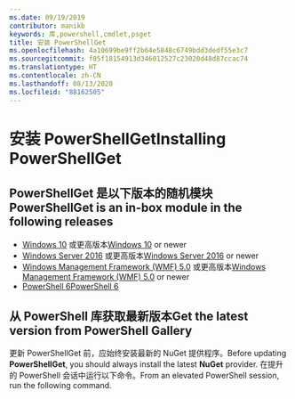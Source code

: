 ```yaml
---
ms.date: 09/19/2019
contributor: manikb
keywords: 库,powershell,cmdlet,psget
title: 安装 PowerShellGet
ms.openlocfilehash: 4a10699be9ff2b64e5848c6749bdd3dedf55e3c7
ms.sourcegitcommit: f05f18154913d346012527c23020d48d87ccac74
ms.translationtype: HT
ms.contentlocale: zh-CN
ms.lasthandoff: 08/13/2020
ms.locfileid: "88162505"
---
```

# <a name="installing-powershellget"></a><span data-ttu-id="7c81c-103">安装 PowerShellGet</span><span class="sxs-lookup"><span data-stu-id="7c81c-103">Installing PowerShellGet</span></span>

## <a name="powershellget-is-an-in-box-module-in-the-following-releases"></a><span data-ttu-id="7c81c-104">PowerShellGet 是以下版本的随机模块</span><span class="sxs-lookup"><span data-stu-id="7c81c-104">PowerShellGet is an in-box module in the following releases</span></span>

- <span data-ttu-id="7c81c-105">[Windows 10](https://www.microsoft.com/windows) 或更高版本</span><span class="sxs-lookup"><span data-stu-id="7c81c-105">[Windows 10](https://www.microsoft.com/windows) or newer</span></span>
- <span data-ttu-id="7c81c-106">[Windows Server 2016](/windows-server/windows-server) 或更高版本</span><span class="sxs-lookup"><span data-stu-id="7c81c-106">[Windows Server 2016](/windows-server/windows-server) or newer</span></span>
- <span data-ttu-id="7c81c-107">[Windows Management Framework (WMF) 5.0](https://www.microsoft.com/download/details.aspx?id=50395) 或更高版本</span><span class="sxs-lookup"><span data-stu-id="7c81c-107">[Windows Management Framework (WMF) 5.0](https://www.microsoft.com/download/details.aspx?id=50395) or newer</span></span>
- [<span data-ttu-id="7c81c-108">PowerShell 6</span><span class="sxs-lookup"><span data-stu-id="7c81c-108">PowerShell 6</span></span>](https://github.com/PowerShell/PowerShell/releases)

## <a name="get-the-latest-version-from-powershell-gallery"></a><span data-ttu-id="7c81c-109">从 PowerShell 库获取最新版本</span><span class="sxs-lookup"><span data-stu-id="7c81c-109">Get the latest version from PowerShell Gallery</span></span>

<span data-ttu-id="7c81c-110">更新 PowerShellGet 前，应始终安装最新的 NuGet 提供程序。</span><span class="sxs-lookup"><span data-stu-id="7c81c-110">Before updating **PowerShellGet**, you should always install the latest **NuGet** provider.</span></span> <span data-ttu-id="7c81c-111">在提升的 PowerShell 会话中运行以下命令。</span><span class="sxs-lookup"><span data-stu-id="7c81c-111">From an elevated PowerShell session, run the following command.</span></span>

```powershell
Install-PackageProvider -Name NuGet -Force
```

### <a name="for-systems-with-powershell-50-or-newer-you-can-install-the-latest-powershellget"></a><span data-ttu-id="7c81c-112">对于使用 PowerShell 5.0（或更高版本）的系统，可以安装最新的 PowerShellGet</span><span class="sxs-lookup"><span data-stu-id="7c81c-112">For systems with PowerShell 5.0 (or newer) you can install the latest PowerShellGet</span></span>

<span data-ttu-id="7c81c-113">若要在 Windows 10、Windows Server 2016、任何安装了 WMF 5.0 或 5.1 的系统或任何安装了 PowerShell 6 的系统上安装 PowerShellGet，请通过提升的 PowerShell 会话运行以下命令。</span><span class="sxs-lookup"><span data-stu-id="7c81c-113">To install PowerShellGet on Windows 10, Windows Server 2016, any system with WMF 5.0 or 5.1 installed, or any system with PowerShell 6, run the following commands from an elevated PowerShell session.</span></span>

```powershell
Install-Module -Name PowerShellGet -Force
```

<span data-ttu-id="7c81c-114">使用 `Update-Module` 获取更高版本。</span><span class="sxs-lookup"><span data-stu-id="7c81c-114">Use `Update-Module` to get newer versions.</span></span>

```powershell
Update-Module -Name PowerShellGet
Exit
```

### <a name="for-computers-running-powershell-30-or-powershell-40"></a><span data-ttu-id="7c81c-115">对于运行 PowerShell 3.0 或 PowerShell 4.0 的计算机</span><span class="sxs-lookup"><span data-stu-id="7c81c-115">For computers running PowerShell 3.0 or PowerShell 4.0</span></span>

<span data-ttu-id="7c81c-116">这些说明适用于已安装 **PackageManagement 预览版**或未安装任何版本的 **PowerShellGet** 的计算机。</span><span class="sxs-lookup"><span data-stu-id="7c81c-116">These instructions apply to computers that have the **PackageManagement Preview** installed or don't have any version of **PowerShellGet** installed.</span></span>

<span data-ttu-id="7c81c-117">两组指令都使用 `Save-Module` cmdlet。</span><span class="sxs-lookup"><span data-stu-id="7c81c-117">The `Save-Module` cmdlet is used in both sets of instructions.</span></span> <span data-ttu-id="7c81c-118">`Save-Module` 从已注册的存储库下载并保存模块和所有依赖项。</span><span class="sxs-lookup"><span data-stu-id="7c81c-118">`Save-Module` downloads and saves a module and any dependencies from a registered repository.</span></span> <span data-ttu-id="7c81c-119">模块的最新版本已保存到本地计算机上的指定路径，但尚未安装。</span><span class="sxs-lookup"><span data-stu-id="7c81c-119">The module's most current version is saved to a specified path on the local computer, but isn't installed.</span></span> <span data-ttu-id="7c81c-120">要在 PowerShell 3.0 或 4.0 中安装模块，请将已保存模块的文件夹复制到 `$env:ProgramFiles\WindowsPowerShell\Modules`。</span><span class="sxs-lookup"><span data-stu-id="7c81c-120">To install the modules in PowerShell 3.0 or 4.0, copy the module saved folders to `$env:ProgramFiles\WindowsPowerShell\Modules`.</span></span>

<span data-ttu-id="7c81c-121">有关详细信息，请参阅 [Save-Module](/powershell/module/PowershellGet/Save-Module)。</span><span class="sxs-lookup"><span data-stu-id="7c81c-121">For more information, see [Save-Module](/powershell/module/PowershellGet/Save-Module).</span></span>

> [!NOTE]
> <span data-ttu-id="7c81c-122">PowerShell 3.0 和 PowerShell 4.0 仅支持一种模块版本。</span><span class="sxs-lookup"><span data-stu-id="7c81c-122">PowerShell 3.0 and PowerShell 4.0 only supported one version of a module.</span></span> <span data-ttu-id="7c81c-123">从 PowerShell 5.0 开始，模块安装在 `<modulename>\<version>` 中。</span><span class="sxs-lookup"><span data-stu-id="7c81c-123">Starting in PowerShell 5.0, modules are installed in `<modulename>\<version>`.</span></span> <span data-ttu-id="7c81c-124">这使你能够并行安装多个版本。</span><span class="sxs-lookup"><span data-stu-id="7c81c-124">This allows you to install multiple versions side-by-side.</span></span> <span data-ttu-id="7c81c-125">使用 `Save-Module` 下载模块后，必须将 `<modulename>\<version>` 中的文件复制到目标计算机上的 `<modulename>` 文件夹中，如以下说明所示。</span><span class="sxs-lookup"><span data-stu-id="7c81c-125">After downloading the module using `Save-Module` you must copy the files from the `<modulename>\<version>` to the `<modulename>` folder on the destination machine, as shown in the instructions below.</span></span>

#### <a name="preparatory-step-on-computers-running-powershell-30"></a><span data-ttu-id="7c81c-126">运行 PowerShell 3.0 的计算机上的准备步骤</span><span class="sxs-lookup"><span data-stu-id="7c81c-126">Preparatory Step on computers running PowerShell 3.0</span></span>

<span data-ttu-id="7c81c-127">以下各节将介绍如何在目录 `$env:ProgramFiles\WindowsPowerShell\Modules` 中安装模块。</span><span class="sxs-lookup"><span data-stu-id="7c81c-127">The instructions in the sections below install the modules in directory `$env:ProgramFiles\WindowsPowerShell\Modules`.</span></span>
<span data-ttu-id="7c81c-128">在 PowerShell 3.0 中，默认情况下此目录未在 `$env:PSModulePath` 中列出，因此你需要添加它，才能自动加载模块。</span><span class="sxs-lookup"><span data-stu-id="7c81c-128">In PowerShell 3.0, this directory isn't listed in `$env:PSModulePath` by default, so you'll need to add it in order for the modules to be auto-loaded.</span></span> 

<span data-ttu-id="7c81c-129">打开提升的 PowerShell 会话并运行以下命令（在未来的会话中将生效）：</span><span class="sxs-lookup"><span data-stu-id="7c81c-129">Open an elevated PowerShell session and run the following command (which will take effect in future sessions):</span></span>

```powershell
[Environment]::SetEnvironmentVariable(
  'PSModulePath',
  ((([Environment]::GetEnvironmentVariable('PSModulePath', 'Machine') -split ';') + "$env:ProgramFiles\WindowsPowerShell\Modules") -join ';'),
  'Machine'
)
```

#### <a name="computers-with-the-packagemanagement-preview-installed"></a><span data-ttu-id="7c81c-130">安装了 PackageManagement 预览版的计算机</span><span class="sxs-lookup"><span data-stu-id="7c81c-130">Computers with the PackageManagement Preview installed</span></span>

> [!NOTE] 
> <span data-ttu-id="7c81c-131">PackageManagement 预览版是一个可下载的组件，可使 PowerShellGet 用于 PowerShell 版本 3 和 4，但现在不再可用。</span><span class="sxs-lookup"><span data-stu-id="7c81c-131">PackageManagement Preview was a downloadable component that made PowerShellGet available to PowerShell versions 3 and 4, but it is no longer available.</span></span>
> <span data-ttu-id="7c81c-132">若要测试是否已在指定计算机上安装该组件，请运行 `Get-Module -ListAvailable PowerShellGet`。</span><span class="sxs-lookup"><span data-stu-id="7c81c-132">To test if it was installed on a given computer, run `Get-Module -ListAvailable PowerShellGet`.</span></span>

1. <span data-ttu-id="7c81c-133">从 PowerShell 会话中，使用 `Save-Module` 下载当前版本的 PowerShellGet。</span><span class="sxs-lookup"><span data-stu-id="7c81c-133">From a PowerShell session, use `Save-Module` to download the current version of **PowerShellGet**.</span></span> <span data-ttu-id="7c81c-134">已下载两个文件夹：**PowerShellGet** 和 **PackageManagement**。</span><span class="sxs-lookup"><span data-stu-id="7c81c-134">Two folders are downloaded: **PowerShellGet** and **PackageManagement**.</span></span> <span data-ttu-id="7c81c-135">每个文件夹包含一个带有版本号的子文件夹。</span><span class="sxs-lookup"><span data-stu-id="7c81c-135">Each folder contains a subfolder with a version number.</span></span>

   ```powershell
   Save-Module -Name PowerShellGet -Path C:\LocalFolder -Repository PSGallery
   ```

1. <span data-ttu-id="7c81c-136">确保未在其他任何进程中加载 PowerShellGet 和 PackageManagement 模块 。</span><span class="sxs-lookup"><span data-stu-id="7c81c-136">Ensure that the **PowerShellGet** and **PackageManagement** modules aren't loaded in any other processes.</span></span>

1. <span data-ttu-id="7c81c-137">使用提升的权限重新打开 PowerShell 控制台，并运行以下命令。</span><span class="sxs-lookup"><span data-stu-id="7c81c-137">Reopen the PowerShell console with elevated permissions and run the following command.</span></span>

   ```powershell
   'PowerShellGet', 'PackageManagement' | % { 
     $targetDir = "$env:ProgramFiles\WindowsPowerShell\Modules\$_"
     Remove-Item $targetDir\* -Recurse -Force
     Copy-Item C:\LocalFolder\$_\*\* $targetDir\ -Recurse -Force
   }
   ```

#### <a name="computers-without-powershellget"></a><span data-ttu-id="7c81c-138">没有 PowerShellGet 的计算机</span><span class="sxs-lookup"><span data-stu-id="7c81c-138">Computers without PowerShellGet</span></span>

<span data-ttu-id="7c81c-139">对于未安装任何版本的 PowerShellGet 的计算机（使用 `Get-Module -ListAvailable PowerShellGet` 测试），需要使用安装了 PowerShellGet 的计算机来下载模块 。</span><span class="sxs-lookup"><span data-stu-id="7c81c-139">For computers without any version of **PowerShellGet** installed (test with `Get-Module -ListAvailable PowerShellGet`), a computer with **PowerShellGet** installed is needed to download the modules.</span></span>

1. <span data-ttu-id="7c81c-140">在安装了 **PowerShellGet** 的计算机上，使用 `Save-Module` 下载 **PowerShellGet** 的最新版本。</span><span class="sxs-lookup"><span data-stu-id="7c81c-140">From the computer that has **PowerShellGet** installed, use `Save-Module` to download the current version of **PowerShellGet**.</span></span> <span data-ttu-id="7c81c-141">已下载两个文件夹：**PowerShellGet** 和 **PackageManagement**。</span><span class="sxs-lookup"><span data-stu-id="7c81c-141">Two folders are downloaded: **PowerShellGet** and **PackageManagement**.</span></span> <span data-ttu-id="7c81c-142">每个文件夹包含一个带有版本号的子文件夹。</span><span class="sxs-lookup"><span data-stu-id="7c81c-142">Each folder contains a subfolder with a version number.</span></span>

   ```powershell
   Save-Module -Name PowerShellGet -Path C:\LocalFolder -Repository PSGallery
   ```

1. <span data-ttu-id="7c81c-143">将 PowerShellGet 和 PackageManagement 文件夹中相应的 `<version>` 子文件夹分别复制到未安装 PowerShellGet 的计算机的 `$env:ProgramFiles\WindowsPowerShell\Modules\PowerShellGet\` 和 `$env:ProgramFiles\WindowsPowerShell\Modules\PackageManagement\` 文件夹中，这需要提升的会话  。</span><span class="sxs-lookup"><span data-stu-id="7c81c-143">Copy the respective `<version>` subfolder in the **PowerShellGet** and **PackageManagement** folders to the computer that doesn't have **PowerShellGet** installed, into folders `$env:ProgramFiles\WindowsPowerShell\Modules\PowerShellGet\` and `$env:ProgramFiles\WindowsPowerShell\Modules\PackageManagement\` respectively, which requires an elevated session.</span></span>
   
1. <span data-ttu-id="7c81c-144">例如，如果你可以访问其他计算机上的下载文件夹（如 `ws1`），请通过 UNC 路径（如 `\\ws1\C$\LocalFolder`）从目标计算机打开具有提升权限的 PowerShell 控制台并运行以下命令：</span><span class="sxs-lookup"><span data-stu-id="7c81c-144">For instance, if you can access the download folder on the other computer, say `ws1`, from the target computer via a UNC path, say `\\ws1\C$\LocalFolder`, open a PowerShell console with elevated permissions and run the following command:</span></span>

   ```powershell
   'PowerShellGet', 'PackageManagement' | % {
     $targetDir = "$env:ProgramFiles\WindowsPowerShell\Modules\$_"
     $null = New-Item -Type Directory -Force $targetDir
     $fromComputer = 'ws1'  # Specify the name of the other computer here.
     Copy-Item \\$fromComputer\C$\LocalFolder\$_\*\* $targetDir -Recurse -Force
     if (-not (Get-ChildItem $targetDir)) { Throw "Copying failed." }
   }
   ```
